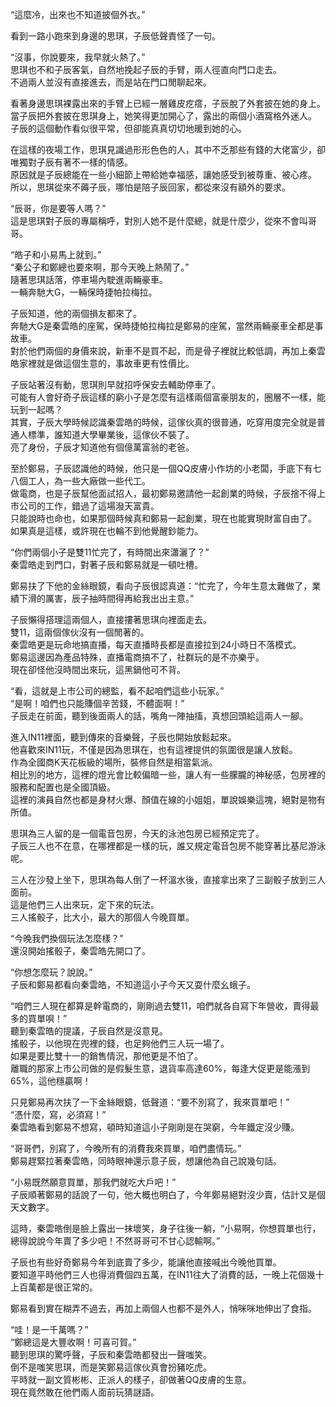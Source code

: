 “這麼冷，出來也不知道披個外衣。”

看到一路小跑來到身邊的思琪，子辰低聲責怪了一句。

“沒事，你說要來，我早就火熱了。”  
思琪也不和子辰客氣，自然地挽起子辰的手臂，兩人徑直向門口走去。  
不過兩人並沒有直接進去，而是站在門口閒聊起來。

看著身邊思琪裸露出來的手臂上已經一層雞皮疙瘩，子辰脫了外套披在她的身上。  
當子辰把外套披在思琪身上，她笑得更加開心了，露出的兩個小酒窩格外迷人。  
子辰的這個動作看似很平常，但卻能真真切切地暖到她的心。

在這樣的夜場工作，思琪見識過形形色色的人，其中不乏那些有錢的大佬富少，卻唯獨對子辰有著不一樣的情感。  
原因就是子辰總能在一些小細節上帶給她幸福感，讓她感受到被尊重、被心疼。  
所以，思琪從來不薅子辰，哪怕是陪子辰回家，都從來沒有額外的要求。

“辰哥，你是要等人嗎？”  
這是思琪對子辰的專屬稱呼，對別人她不是什麼總，就是什麼少，從來不會叫哥哥。  

“皓子和小易馬上就到。”  
“秦公子和鄭總也要來啊，那今天晚上熱鬧了。”  
隨著思琪話落，停車場內駛進兩輛豪車。  
一輛奔馳大G，一輛保時捷帕拉梅拉。  

子辰知道，他的兩個損友都來了。  
奔馳大G是秦雲皓的座駕，保時捷帕拉梅拉是鄭易的座駕，當然兩輛豪車全都是事故車。  
對於他們兩個的身價來說，新車不是買不起，而是骨子裡就比較低調，再加上秦雲皓家裡就是做這個生意的，事故車更有性價比。  

子辰站著沒有動，思琪則早就招呼保安去輔助停車了。  
可能有人會好奇子辰這樣的窮小子是怎麼有這樣兩個富豪朋友的，圈層不一樣，能玩到一起嗎？  
其實，子辰大學時候認識秦雲皓的時候，這傢伙真的很普通，吃穿用度完全就是普通人標準，誰知道大學畢業後，這傢伙不裝了。  
亮了身份，子辰才知道他有個億萬富翁的老爸。  

至於鄭易，子辰認識他的時候，他只是一個QQ皮膚小作坊的小老闆，手底下有七八個工人，為一些大廠做一些代工。  
做電商，也是子辰幫他面試招人，最初鄭易邀請他一起創業的時候，子辰捨不得上市公司的工作，錯過了這場潑天富貴。  
只能說時也命也，如果那個時候真和鄭易一起創業，現在也能實現財富自由了。  
如果真是這樣，或許現在也輪不到他覺醒鈔能力。  

“你們兩個小子是雙11忙完了，有時間出來瀟灑了？”  
秦雲皓走到門口，對著子辰和鄭易就是一頓吐槽。  

鄭易扶了下他的金絲眼鏡，看向子辰很認真道：“忙完了，今年生意太難做了，業績下滑的厲害，辰子抽時間得再給我出出主意。”  

子辰懶得搭理這兩個人，直接摟著思琪向裡面走去。  
雙11，這兩個傢伙沒有一個閒著的。  
秦雲皓更是玩命地搞直播，每天直播時長都是直接拉到24小時日不落模式。  
鄭易這邊因為產品特殊，直播電商搞不了，社群玩的是不亦樂乎。  
現在卻怪他沒時間出來玩，這黑鍋他可不背。  

“看，這就是上市公司的總監，看不起咱們這些小玩家。”  
“是啊！咱們也只能賺個辛苦錢，不體面啊！”  
子辰走在前面，聽到後面兩人的話，嘴角一陣抽搐，真想回頭給這兩人一腳。  

進入IN11裡面，聽到傳來的音樂聲，子辰也開始放鬆起來。  
他喜歡來IN11玩，不僅是因為思琪在，也有這裡提供的氛圍很是讓人放鬆。  
作為全國商K天花板級的場所，裝修自然是相當氣派。  
相比別的地方，這裡的燈光會比較偏暗一些，讓人有一些朦朧的神秘感，包房裡的服務和配置也是全國頂級。  
這裡的演員自然也都是身材火爆、顏值在線的小姐姐，單說娛樂這塊，絕對是物有所值。  

思琪為三人留的是一個電音包房，今天的泳池包房已經預定完了。  
子辰三人也不在意，在哪裡都是一樣的玩，誰又規定電音包房不能穿著比基尼游泳呢。  

三人在沙發上坐下，思琪為每人倒了一杯溫水後，直接拿出來了三副骰子放到三人面前。  
這是他們三人出來玩，定下來的玩法。  
三人搖骰子，比大小，最大的那個人今晚買單。  

“今晚我們換個玩法怎麼樣？”  
還沒開始搖骰子，秦雲皓先開口了。  

“你想怎麼玩？說說。”  
子辰和鄭易都看向秦雲皓，不知道這小子今天又耍什麼幺蛾子。  

“咱們三人現在都算是幹電商的，剛剛過去雙11，咱們就各自寫下年營收，賣得最多的買單唄！”  
聽到秦雲皓的提議，子辰自然是沒意見。  
搖骰子，以他現在兜裡的錢，也足夠他們三人玩一場了。  
如果是要比雙十一的銷售情況，那他更是不怕了。  
離職的那家上市公司做的是假髮生意，退貨率高達60%，每逢大促更是能漲到65%，這他穩贏啊！  

只見鄭易再次扶了一下金絲眼鏡，低聲道：“要不別寫了，我來買單吧！”  
“憑什麼，寫，必須寫！”  
秦雲皓看到鄭易不想寫，頓時知道這小子剛剛是在哭窮，今年鐵定沒少賺。  

“哥哥們，別寫了，今晚所有的消費我來買單，咱們盡情玩。”  
鄭易趕緊拉著秦雲皓，同時眼神還示意子辰，想讓他為自己說幾句話。  

“小易既然願意買單，那我們就吃大戶吧！”  
子辰順著鄭易的話說了一句，他大概也明白了，今年鄭易絕對沒少賣，估計又是個天文數字。  

這時，秦雲皓倒是臉上露出一抹壞笑，身子往後一躺，“小易啊，你想買單也行，總得說說今年賣了多少吧！不然哥哥可不甘心認輸啊。”  

子辰也有些好奇鄭易今年到底賣了多少，能讓他直接喊出今晚他買單。  
要知道平時他們三人也得消費個四五萬，在IN11往大了消費的話，一晚上花個幾十上百萬都是很正常的。  

鄭易看到實在糊弄不過去，再加上兩個人也都不是外人，悄咪咪地伸出了食指。  

“哇！是一千萬嗎？”  
“鄭總這是大豐收啊！可喜可賀。”  
聽到思琪的驚呼聲，子辰和秦雲皓都發出一聲嗤笑。  
倒不是嗤笑思琪，而是笑鄭易這傢伙真會扮豬吃虎。  
平時就一副文質彬彬、正派人的樣子，卻做著QQ皮膚的生意。  
現在竟然敢在他們兩人面前玩猜謎語。